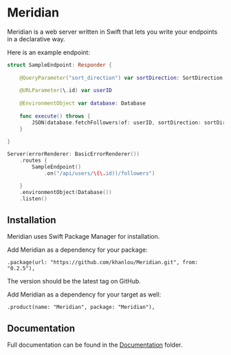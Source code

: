 # Meridian

Meridian is a web server written in Swift that lets you write your endpoints in a declarative way.

Here is an example endpoint:

```swift
struct SampleEndpoint: Responder {
  
    @QueryParameter("sort_direction") var sortDirection: SortDirection = .ascending
  
    @URLParameter(\.id) var userID
    
    @EnvironmentObject var database: Database
    
    func execute() throws {
        JSON(database.fetchFollowers(of: userID, sortDirection: sortDirection))
    }
  
}

Server(errorRenderer: BasicErrorRenderer())
    .routes {
        SampleEndpoint()
            .on("/api/users/\(\.id))/followers")

    }
    .environmentObject(Database())
    .listen()

```

## Installation

Meridian uses Swift Package Manager for installation. 

Add Meridian as a dependency for your package:

    .package(url: "https://github.com/khanlou/Meridian.git", from: "0.2.5"),

The version should be the latest tag on GitHub.

Add Meridian as a dependency for your target as well:

    .product(name: "Meridian", package: "Meridian"),

## Documentation

Full documentation can be found in the [Documentation](Documentation/) folder.

